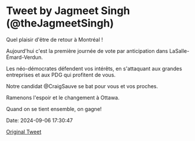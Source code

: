 # Tweet by Jagmeet Singh (@theJagmeetSingh)

Quel plaisir d'être de retour à Montréal !

Aujourd'hui c'est la première journée de vote par anticipation dans LaSalle-Émard-Verdun.

Les néo-démocrates défendent vos intérêts, en s'attaquant aux grandes entreprises et aux PDG qui profitent de vous.

Notre candidat @CraigSauve se bat pour vous et vos proches.

Ramenons l'espoir et le changement à Ottawa.

Quand on se tient ensemble, on gagne!

Date: 2024-09-06 17:30:47

[Original Tweet](https://x.com/theJagmeetSingh/status/1832109201625391525)
